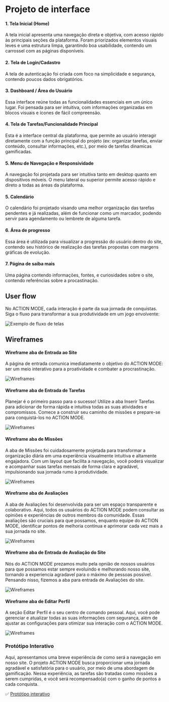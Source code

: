 
# Projeto de interface

#### 1. Tela Inicial (Home)
A tela inicial apresenta uma navegação direta e objetiva, com acesso rápido às principais seções da plataforma. Foram priorizados elementos visuais leves e uma estrutura limpa, garantindo boa usabilidade, contendo um carrossel com as páginas disponíveis.

#### 2. Tela de Login/Cadastro
A tela de autenticação foi criada com foco na simplicidade e segurança, contendo poucos dados obrigatórios.  

#### 3. Dashboard / Área do Usuário
Essa interface reúne todas as funcionalidades essenciais em um único lugar. Foi pensada para ser intuitiva, com informações organizadas em blocos visuais e ícones de fácil compreensão.

#### 4. Tela de Tarefas/Funcionalidade Principal
Esta é a interface central da plataforma, que permite ao usuário interagir diretamente com a função principal do projeto (ex: organizar tarefas, enviar conteúdo, consultar informações, etc.), por meio de tarefas dinamicas gamificadas. 

#### 5. Menu de Navegação e Responsividade
A navegação foi projetada para ser intuitiva tanto em desktop quanto em dispositivos móveis. O menu lateral ou superior permite acesso rápido e direto a todas as áreas da plataforma.

#### 5. Calendário
O calendário foi projetado visando uma melhor organização das tarefas pendentes e já realizadas, além de funcionar como um marcador, podendo servir para agendamento ou lembrete de alguma tarefa.

#### 6. Área de progresso
Essa área é utilizada para visualizar a progressão do usuário dentro do site, contendo seu histórico de realização das tarefas propostas com margens gráficas de evolução.

#### 7. Página de saiba mais
Uma página contendo informações, fontes, e curiosidades sobre o site, contendo referências sobre a procastinação.

 ## User flow

No ACTION MODE, cada interação é parte da sua jornada de conquistas. Siga o fluxo para transformar a sua produtividade em um jogo envolvente:

![Exemplo de fluxo de telas](images/procastinação.png)


## Wireframes

#### Wireframe aba de Entrada ao Site
A página de entrada comunica imediatamente o objetivo do ACTION MODE: ser um meio interativo para a proatividade e combater a procrastinação.

![Wireframes](images/abaEntradaSite.jpeg)


#### Wireframe aba de Entrada de Tarefas
Planejar é o primeiro passo para o sucesso! Utilize a aba Inserir Tarefas para adicionar de forma rápida e intuitiva todas as suas atividades e compromissos. Comece a construir seu caminho de missões e prepare-se para conquistá-los no ACTION MODE.

![Wireframes](images/entradaTarefas.png)


#### Wireframe aba de Missões
A aba de Missões foi cuidadosamente projetada para transformar a organização diária em uma experiência visualmente intuitiva e altamente engajadora.
Com um layout que facilita a navegação, você poderá visualizar e acompanhar suas tarefas mensais de forma clara e agradável, impulsionando sua jornada rumo à produtividade.

![Wireframes](images/missoes1.png)


#### Wireframe aba de Avaliações
A aba de Avaliações foi desenvolvida para ser um espaço transparente e colaborativo. Aqui, todos os usuários do ACTION MODE podem consultar as opiniões e experiências de outros membros da comunidade.
Essas avaliações são cruciais para que possamos, enquanto equipe do ACTION MODE, identificar pontos de melhoria contínua e aprimorar cada vez mais a sua jornada no site.

![Wireframes](images/comentarios.jpeg)


#### Wireframe aba de Entrada de Avaliação do Site
Nós do ACTION MODE prezamos muito pela opnião de nossos usuários para que possamos estar sempre evoluindo e melhorando nosso site, tornando a experiencia agradavel para o máximo de pessoas possivel. 
Pensando nisso, fizemos a aba para entrada de Avaliações do site.

![Wireframes](images/avaliarSite.png)


#### Wireframe aba de Editar Perfil
A seção Editar Perfil é o seu centro de comando pessoal. Aqui, você pode gerenciar e atualizar todas as suas informações com segurança, além de ajustar as configurações para otimizar sua interação com o ACTION MODE.

![Wireframes](images/editar%20perfi.jpeg)






### Protótipo Interativo

Aqui, apresentamos uma breve experiência de como será a navegação em nosso site. O projeto ACTION MODE busca proporcionar uma jornada agradável e satisfatória para o usuário, por meio de uma abordagem de gamificação.
Nessa experiência, as tarefas são tratadas como missões a serem cumpridas, e você será recompensado(a) com o ganho de pontos a cada conquista.

✅ [Protótipo interativo](https://www.figma.com/proto/kBXYou2bxlPFA4IgAZoxtn/Procastina%C3%A7%C3%A3o?node-id=129-649&t=C0yAS6AaCgyIx21P-1&scaling=min-zoom&content-scaling=fixed&page-id=0%3A1&starting-point-node-id=129%3A649&show-proto-sidebar=1)  
